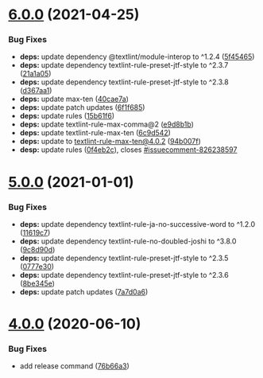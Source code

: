 # [6.0.0](https://github.com/textlint-ja/textlint-rule-preset-ja-technical-writing/compare/v5.0.0...v6.0.0) (2021-04-25)


### Bug Fixes

* **deps:** update dependency @textlint/module-interop to ^1.2.4 ([5f45465](https://github.com/textlint-ja/textlint-rule-preset-ja-technical-writing/commit/5f45465df232bb743b2ea4bee85e2bc06bb85cfa))
* **deps:** update dependency textlint-rule-preset-jtf-style to ^2.3.7 ([21a1a05](https://github.com/textlint-ja/textlint-rule-preset-ja-technical-writing/commit/21a1a05e8f581946571c333c361b3d0a61c6a3f9))
* **deps:** update dependency textlint-rule-preset-jtf-style to ^2.3.8 ([d367aa1](https://github.com/textlint-ja/textlint-rule-preset-ja-technical-writing/commit/d367aa11ccf3dbc68d0dc21895c9b1e9929dd68c))
* **deps:** update max-ten ([40cae7a](https://github.com/textlint-ja/textlint-rule-preset-ja-technical-writing/commit/40cae7a37274cecad968afd8f2dab66a429c2d3e))
* **deps:** update patch updates ([6f1f685](https://github.com/textlint-ja/textlint-rule-preset-ja-technical-writing/commit/6f1f685c528c2f45f07ed32459e8567cf5f9f876))
* **deps:** update rules ([15b61f6](https://github.com/textlint-ja/textlint-rule-preset-ja-technical-writing/commit/15b61f6312bfd23cf9ad0c3b23d156c8131fdf54))
* **deps:** update textlint-rule-max-comma@2 ([e9d8b1b](https://github.com/textlint-ja/textlint-rule-preset-ja-technical-writing/commit/e9d8b1b5e11ab8df3ea7e7bd0ccbb0f73d2cab3e))
* **deps:** update textlint-rule-max-ten ([6c9d542](https://github.com/textlint-ja/textlint-rule-preset-ja-technical-writing/commit/6c9d54265a1c727138415552b521acef00f0aa5f))
* **deps:** update to textlint-rule-max-ten@4.0.2 ([94b007f](https://github.com/textlint-ja/textlint-rule-preset-ja-technical-writing/commit/94b007ffaa44fbe2b28600962f229fa17d081eaa))
* **desp:** update rules ([0f4eb2c](https://github.com/textlint-ja/textlint-rule-preset-ja-technical-writing/commit/0f4eb2c116da71de1b2acacac5f6555fe7ebb1d6)), closes [#issuecomment-826238597](https://github.com/textlint-ja/textlint-rule-preset-ja-technical-writing/issues/issuecomment-826238597)



# [5.0.0](https://github.com/textlint-ja/textlint-rule-preset-ja-technical-writing/compare/v4.0.1...v5.0.0) (2021-01-01)


### Bug Fixes

* **deps:** update dependency textlint-rule-ja-no-successive-word to ^1.2.0 ([11619c7](https://github.com/textlint-ja/textlint-rule-preset-ja-technical-writing/commit/11619c7466705c3f14da88d2d14d31b62f301ba4))
* **deps:** update dependency textlint-rule-no-doubled-joshi to ^3.8.0 ([9c8d90d](https://github.com/textlint-ja/textlint-rule-preset-ja-technical-writing/commit/9c8d90d7eccb288925a7dbdbaa33d5a819610bc6))
* **deps:** update dependency textlint-rule-preset-jtf-style to ^2.3.5 ([0777e30](https://github.com/textlint-ja/textlint-rule-preset-ja-technical-writing/commit/0777e30c1575cdaafaf49cd3a5e3118dc8430ead))
* **deps:** update dependency textlint-rule-preset-jtf-style to ^2.3.6 ([8be345e](https://github.com/textlint-ja/textlint-rule-preset-ja-technical-writing/commit/8be345e6f6fa419b7ddb342874089e8542db60a8))
* **deps:** update patch updates ([7a7d0a6](https://github.com/textlint-ja/textlint-rule-preset-ja-technical-writing/commit/7a7d0a6fd6f723a13b3c7ed84e220a8bbf7df5c9))



# [4.0.0](https://github.com/textlint-ja/textlint-rule-preset-ja-technical-writing/compare/v4.0.0-beta.0...v4.0.0) (2020-06-10)


### Bug Fixes

* add release command ([76b66a3](https://github.com/textlint-ja/textlint-rule-preset-ja-technical-writing/commit/76b66a3f63a2f7aadc71af0951d13fa1e896e0cc))



